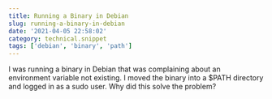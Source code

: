 ```yaml
---
title: Running a Binary in Debian
slug: running-a-binary-in-debian
date: '2021-04-05 22:58:02'
category: technical.snippet
tags: ['debian', 'binary', 'path']
---
```


I was running a binary in Debian that was complaining about an environment
variable not existing. I moved the binary into a &#36;PATH directory and logged in as a
sudo user. Why did this solve the problem?
